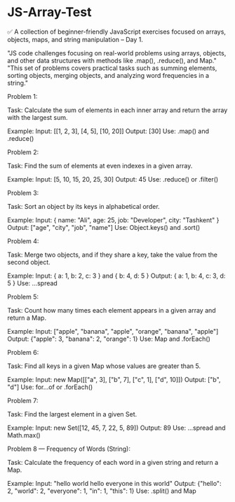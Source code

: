 # JS-Array-Test
✅ A collection of beginner-friendly JavaScript exercises focused on arrays, objects, maps, and string manipulation – Day 1.

"JS code challenges focusing on real-world problems using arrays, objects, and other data structures with methods like .map(), .reduce(), and Map." "This set of problems covers practical tasks such as summing elements, sorting objects, merging objects, and analyzing word frequencies in a string."

Problem 1:

Task: Calculate the sum of elements in each inner array and return the array with the largest sum.

Example:
Input: [[1, 2, 3], [4, 5], [10, 20]]
Output: [30]
Use: .map() and .reduce()

Problem 2:

Task: Find the sum of elements at even indexes in a given array.

Example:
Input: [5, 10, 15, 20, 25, 30]
Output: 45
Use: .reduce() or .filter()

Problem 3:

Task: Sort an object by its keys in alphabetical order.

Example:
Input: { name: "Ali", age: 25, job: "Developer", city: "Tashkent" }
Output: ["age", "city", "job", "name"]
Use: Object.keys() and .sort()

Problem 4:

Task: Merge two objects, and if they share a key, take the value from the second object.

Example:
Input: { a: 1, b: 2, c: 3 } and { b: 4, d: 5 }
Output: { a: 1, b: 4, c: 3, d: 5 }
Use: ...spread

Problem 5:

Task: Count how many times each element appears in a given array and return a Map.

Example:
Input: ["apple", "banana", "apple", "orange", "banana", "apple"]
Output: {"apple": 3, "banana": 2, "orange": 1}
Use: Map and .forEach()

Problem 6:

Task: Find all keys in a given Map whose values are greater than 5.

Example:
Input: new Map([["a", 3], ["b", 7], ["c", 1], ["d", 10]])
Output: ["b", "d"]
Use: for...of or .forEach()

Problem 7:

Task: Find the largest element in a given Set.

Example:
Input: new Set([12, 45, 7, 22, 5, 89])
Output: 89
Use: ...spread and Math.max()

Problem 8 — Frequency of Words (String):

Task: Calculate the frequency of each word in a given string and return a Map.

Example:
Input: "hello world hello everyone in this world"
Output: {"hello": 2, "world": 2, "everyone": 1, "in": 1, "this": 1}
Use: .split() and Map













